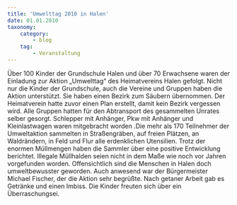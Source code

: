 ```yaml
---
title: 'Umwelttag 2010 in Halen'
date: 01.01.2010
taxonomy:
    category:
        - blog
    tag:
        - Veranstaltung
---
```


Über 100 Kinder der Grundschule Halen und über 70 Erwachsene waren der Einladung zur Aktion „Umwelttag“ des Heimatvereins Halen gefolgt. Nicht nur die Kinder der Grundschule, auch die Vereine und Gruppen haben die Aktion unterstützt. Sie haben einen Bezirk zum Säubern übernommen. Der Heimatverein hatte zuvor einen Plan erstellt, damit kein Bezirk vergessen wird. Alle Gruppen hatten für den Abtransport des gesammelten Unrates selber gesorgt. Schlepper mit Anhänger, Pkw mit Anhänger und Kleinlastwagen waren mitgebracht worden .Die mehr als 170 Teilnehmer der Umweltaktion sammelten in Straßengräben, auf freien Plätzen, an Waldrändern, in Feld und Flur alle erdenklichen Utensilien. Trotz der enormen Müllmengen haben die Sammler über eine positive Entwicklung berichtet. Illegale Müllhalden seien nicht in dem Maße wie noch vor Jahren vorgefunden worden. Offensichtlich sind die Menschen in Halen doch umweltbewusster geworden. Auch anwesend war der Bürgermeister Michael Fischer, der die Aktion sehr begrüßte. Nach getaner Arbeit gab es Getränke und einen Imbiss. Die Kinder freuten sich über ein Überraschungsei.
